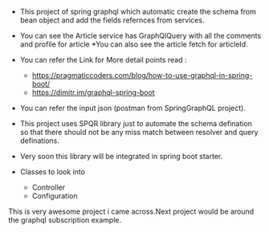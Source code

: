 * This project of spring graphql which automatic create the schema from bean object and add the fields refernces from services.
* You can see the Article service has GraphQlQuery with all the comments and profile for article
*You can also see the article fetch for articleId.
* You can refer the Link for More detail points read :
    * https://pragmaticcoders.com/blog/how-to-use-graphql-in-spring-boot/ 
    * https://dimitr.im/graphql-spring-boot
    
* You can refer the input json (postman from SpringGraphQL project).
* This project uses SPQR library just to automate the schema defination so that there should not be any miss match between resolver and query definations.
* Very soon this library will be integrated in spring boot starter.
* Classes to look into
    * Controller
    * Configuration
    
This is very awesome project i came across.Next project would be around the graphql subscription example.
